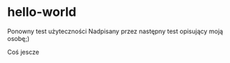 # hello-world
Ponowny test użyteczności
Nadpisany przez następny test opisujący moją osobę;)


Coś jescze

